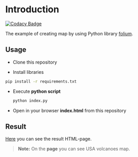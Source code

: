# Introduction

[![Codacy Badge](https://api.codacy.com/project/badge/Grade/4ccb8f1db44a4afc9db30e21e0b409f5)](https://www.codacy.com/manual/mezgoodle/PythonMap?utm_source=github.com&amp;utm_medium=referral&amp;utm_content=mezgoodle/PythonMap&amp;utm_campaign=Badge_Grade)

The example of creating map by using Python library [folium](https://python-visualization.github.io/folium/).

## Usage

 * Clone this repository
 
 * Install libraries
 ```bash
 pip install -r requirements.txt
 ```

 * Execute **python script**
 
    ```bash
    python index.py
    ```
    
 * Open in your browser **index.html** from this repository

## Result
[Here](https://mezgoodle.github.io/PythonMap/) you can see the result HTML-page. 
> **Note:** On the **page** you can see USA volcanoes map.
